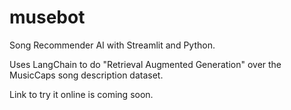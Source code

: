 # musebot
Song Recommender AI with Streamlit and Python.

Uses LangChain to do "Retrieval Augmented Generation" over the MusicCaps song description dataset.

Link to try it online is coming soon.
